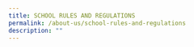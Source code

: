 ```yaml
---
title: SCHOOL RULES AND REGULATIONS
permalink: /about-us/school-rules-and-regulations
description: ""
---
```

